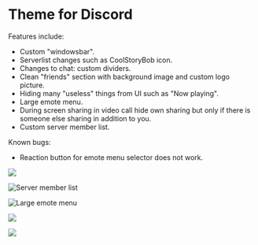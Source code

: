 # Theme for Discord

Features include:
- Custom "windowsbar".
- Serverlist changes such as CoolStoryBob icon.
- Changes to chat: custom dividers.
- Clean "friends" section with background image and custom logo picture.
- Hiding many "useless" things from UI such as "Now playing".
- Large emote menu.
- During screen sharing in video call hide own sharing but only if there is someone else sharing in addition to you.
- Custom server member list.

Known bugs:
- Reaction button for emote menu selector does not work.

![](https://i.imgur.com/pEcB6XF.png)

![Server member list](https://i.imgur.com/xKBd915.png)

![Large emote menu](https://i.imgur.com/70f7yjv.png)

![](https://i.imgur.com/CtLFaIc.png)

![](https://i.imgur.com/QLiwW9C.png)
